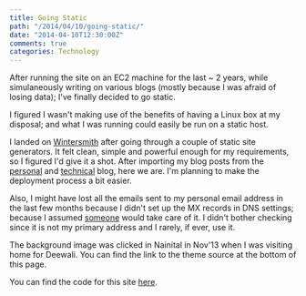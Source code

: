 ```yaml
---
title: Going Static
path: "/2014/04/10/going-static/"
date: "2014-04-10T12:30:00Z"
comments: true
categories: Technology
---
```

After running the site on an EC2 machine for the last ~ 2 years, while simulaneously writing on various blogs (mostly because I was afraid of losing data); I've finally decided to go static.<span class="more"></span>

I figured I wasn't making use of the benefits of having a Linux box at my disposal; and what I was running could easily be run on a static host.

I landed on [Wintersmith](http://wintersmith.io) after going through a couple of static site generators. It felt clean, simple and powerful enough for my requirements, so I figured I'd give it a shot. After importing my blog posts from the [personal](http://blog.bhashkar.me) and [technical](http://rockerhome.wordpress.com) blog, here we are. I'm planning to make the deployment process a bit easier.

Also, I might have lost all the emails sent to my personal email address in the last few months because I didn't set up the MX records in DNS settings; because I assumed [someone](http://iwantmyname.com) would take care of it. I didn't bother checking since it is not my primary address and I rarely, if ever, use it.

The background image was clicked in Nainital in Nov'13 when I was visiting home for Deewali. You can find the link to the theme source at the bottom of this page.

You can find the code for this site [here](https://github.com/bhashkarsharma/my-static-site).